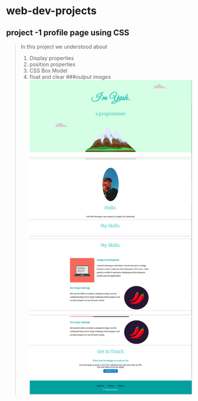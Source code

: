 # web-dev-projects
## project -1 profile page using **CSS**
> In this project we understood about
  > 1. Display properties
  > 2. position properties
  > 3. CSS Box Model
  > 4. float and clear
###*output images*
![profile page css](https://github.com/yashdargan/web-dev-projects/blob/main/CSS%20-%20My%20Site%20Images/Screenshot%20from%202023-03-13%2022-45-26.png)
![profile page css](https://github.com/yashdargan/web-dev-projects/blob/main/CSS%20-%20My%20Site%20Images/Screenshot%20from%202023-03-13%2022-45-44.png)
![profile page css](https://github.com/yashdargan/web-dev-projects/blob/main/CSS%20-%20My%20Site%20Images/Screenshot%20from%202023-03-13%2022-45-53.png)
![profile page css](https://github.com/yashdargan/web-dev-projects/blob/main/CSS%20-%20My%20Site%20Images/Screenshot%20from%202023-03-13%2022-45-59.png)
